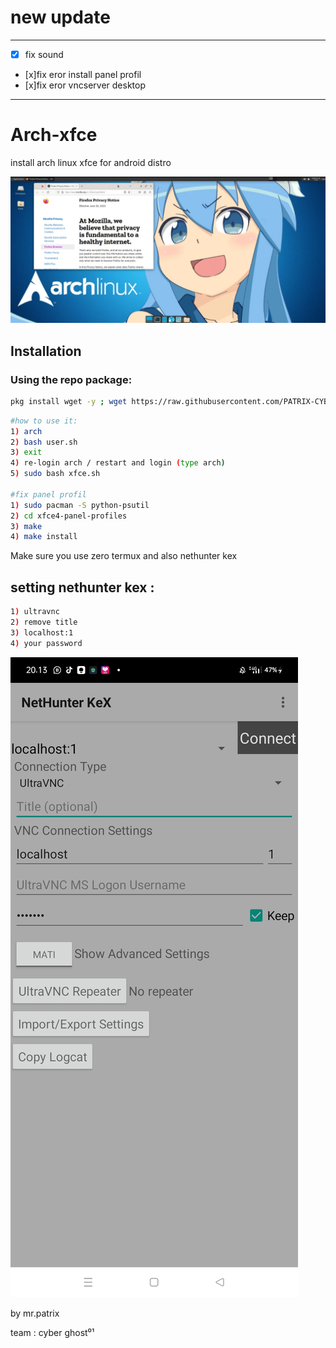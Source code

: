 # new update 
---
- [x] fix sound 
- [x]fix eror install panel profil 
- [x]fix eror vncserver desktop 
---

# Arch-xfce
install arch linux xfce for android distro

![Deskripsi Gambar](IMG_20240627_202715.png)

## Installation

### Using the repo package:
```sh
pkg install wget -y ; wget https://raw.githubusercontent.com/PATRIX-CYBERGHOST01/Arch-xfce/main/arch.sh ; chmod +x arch.sh ; ./arch.sh
```
```sh
#how to use it:
1) arch
2) bash user.sh
3) exit
4) re-login arch / restart and login (type arch)
5) sudo bash xfce.sh

#fix panel profil
1) sudo pacman -S python-psutil
2) cd xfce4-panel-profiles
3) make
4) make install

```
Make sure you use zero termux and also nethunter kex

## setting nethunter kex :
```sh
1) ultravnc
2) remove title 
3) localhost:1 
4) your password 
```
![Screenshot Aplikasi](Screenshot_2024-06-27-20-13-49-03_30a42d6a209f6598350fa5f61642e1a9.jpg)


by mr.patrix

team : cyber ghost⁰¹
